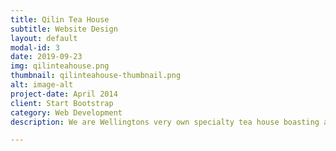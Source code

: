 ```yaml
---
title: Qilin Tea House
subtitle: Website Design
layout: default
modal-id: 3
date: 2019-09-23
img: qilinteahouse.png
thumbnail: qilinteahouse-thumbnail.png
alt: image-alt
project-date: April 2014
client: Start Bootstrap
category: Web Development
description: We are Wellingtons very own specialty tea house boasting a large range of flowering, premium and house blend teas, served hot, iced or in latte form.

---
```

